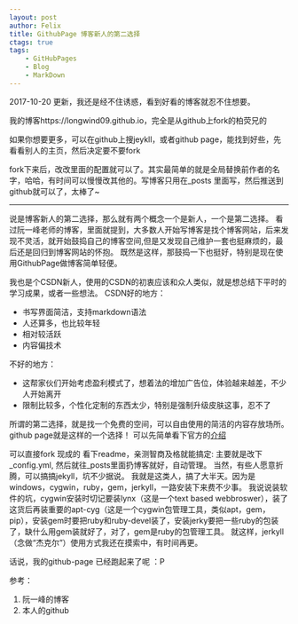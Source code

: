 ```yaml
---
layout: post
author: Felix
title: GithubPage 博客新人的第二选择
ctags: true
tags:
    - GitHubPages
    - Blog
    - MarkDown
---
```


2017-10-20 更新，我还是经不住诱惑，看到好看的博客就忍不住想要。

我的博客https://longwind09.github.io，完全是从github上fork的柏荧兄的

如果你想要更多，可以在github上搜jeykll，或者github page，能找到好些，先看看别人的主页，然后决定要不要fork

fork下来后，改改里面的配置就可以了。其实最简单的就是全局替换前作者的名字，哈哈，有时间可以慢慢改其他的。写博客只用在_posts 里面写，然后推送到github就可以了，太棒了~

-------------

说是博客新人的第二选择，那么就有两个概念一个是新人，一个是第二选择。
看过阮一峰老师的博客，里面就提到，大多数人开始写博客是找个博客网站，后来发现不灵活，就开始鼓捣自己的博客空间,但是又发现自己维护一套也挺麻烦的，最后还是回归到博客网站的怀抱。
既然是这样，那鼓捣一下也挺好，特别是现在使用GithubPage做博客简单轻便。

我也是个CSDN新人，使用的CSDN的初衷应该和众人类似，就是想总结下平时的学习成果，或者一些想法。 
CSDN好的地方：

- 书写界面简洁，支持markdown语法
- 人还算多，也比较年轻
- 相对较活跃
- 内容偏技术

不好的地方：

- 这帮家伙们开始考虑盈利模式了，想着法的增加广告位，体验越来越差，不少人开始离开
- 限制比较多，个性化定制的东西太少，特别是强制升级皮肤这事，忍不了

所谓的第二选择，就是找一个免费的空间，可以自由使用的简洁的内容存放场所。 
github page就是这样的一个选择！ 
可以先简单看下官方的[介绍](https://pages.github.com/)

可以直接fork 现成的 
看下readme，亲测智商及格就能搞定: 
主要就是改下_config.yml, 然后就往_posts里面扔博客就好，自动管理。 
当然，有些人愿意折腾，可以搞搞jekyll，坑不少据说。 
我就是这类人，搞了大半天。因为是windows，cygwin，ruby，gem，jerkyll，一路安装下来费不少事。 
我说说装软件的坑，cygwin安装时切记要装lynx（这是一个text based webbroswer），装了这货后再装重要的apt-cyg（这是一个cygwin包管理工具，类似apt，gem，pip），安装gem时要把ruby和ruby-devel装了，安装jerky要把一些ruby的包装了，缺什么用gem装就好了，对了，gem是ruby的包管理工具。 
就这样，jerkyll（念做“杰克尔”）使用方式我还在摸索中，有时间再更。

话说，我的github-page 已经跑起来了呢 ：P

参考： 
1. 阮一峰的博客 
2. 本人的github

 
